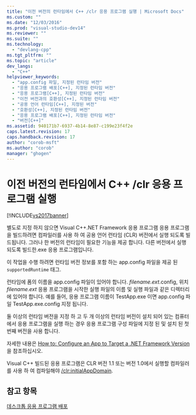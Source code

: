 ```yaml
---
title: "이전 버전의 런타임에서 C++ /clr 응용 프로그램 실행 | Microsoft Docs"
ms.custom: ""
ms.date: "12/03/2016"
ms.prod: "visual-studio-dev14"
ms.reviewer: ""
ms.suite: ""
ms.technology: 
  - "devlang-cpp"
ms.tgt_pltfrm: ""
ms.topic: "article"
dev_langs: 
  - "C++"
helpviewer_keywords: 
  - "app.config 파일, 지정된 런타임 버전"
  - "응용 프로그램 배포[C++], 지정된 런타임 버전"
  - "응용 프로그램[C++], 지정된 런타임 버전"
  - "이전 버전과의 호환성[C++], 지정된 런타임 버전"
  - "공용 언어 런타임[C++], 지정된 버전"
  - "호환성[C++], 지정된 런타임 버전"
  - "응용 프로그램 배포[C++], 지정된 런타임 버전"
  - "버전[C++]"
ms.assetid: 940171b7-6937-4b14-8e87-c199e23f4f2e
caps.latest.revision: 17
caps.handback.revision: 17
author: "corob-msft"
ms.author: "corob"
manager: "ghogen"
---
```

# 이전 버전의 런타임에서 C++ /clr 응용 프로그램 실행
[!INCLUDE[vs2017banner](../assembler/inline/includes/vs2017banner.md)]

별도로 지정 하지 않으면 Visual C\+\+.NET Framework 응용 프로그램 응용 프로그램을 빌드하려면 컴파일러를 사용 하 여 공용 언어 런타임 \(CLR\) 버전에서 실행 되도록 빌드됩니다.  그러나 한 버전의 런타임이 필요한 기능을 제공 합니다. 다른 버전에서 실행 되도록 빌드한.exe 응용 프로그램입니다.  
  
 이 작업을 수행 하려면 런타임 버전 정보를 포함 하는 app.config 파일을 제공 된 `supportedRuntime` 태그.  
  
 런타임에 폼의 이름을 app.config 파일이 있어야 합니다.  *filename.ext*.config, 위치  *filename.ext* 응용 프로그램을 시작한 실행 파일의 이름 및 실행 파일과 같은 디렉터리에 있어야 합니다.  예를 들어, 응용 프로그램 이름이 TestApp.exe 이면 app.config 파일 TestApp.exe.config 지정 됩니다.  
  
 둘 이상의 런타임 버전을 지정 하 고 두 개 이상의 런타임 버전이 설치 되어 있는 컴퓨터에서 응용 프로그램을 실행 하는 경우 응용 프로그램 구성 파일에 지정 된 및 설치 된 첫 번째 버전을 사용 합니다.  
  
 자세한 내용은 [How to: Configure an App to Target a .NET Framework Version](http://msdn.microsoft.com/ko-kr/5247b307-89ca-417b-8dd0-e8f9bd2f4717)을 참조하십시오.  
  
 Visual C\+\+ 빌드된 응용 프로그램은 CLR 버전 1.1 또는 버전 1.0에서 실행할 컴파일러를 사용 하 여 컴파일해야  [\/clr:initialAppDomain](../build/reference/clr-common-language-runtime-compilation.md).  
  
## 참고 항목  
 [데스크톱 응용 프로그램 배포](../ide/deploying-native-desktop-applications-visual-cpp.md)